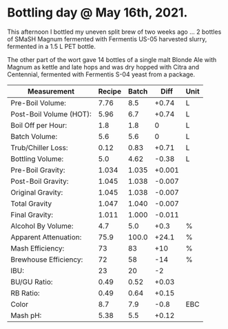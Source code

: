 # Bottling day @ May 16th, 2021.

This afternoon I bottled my uneven split brew of two weeks ago ... 2
bottles of SMaSH Magnum fermented with Fermentis US-05 harvested slurry,
fermented in a 1.5 L PET bottle.

The other part of the wort gave 14 bottles of a single malt Blonde Ale
with Magnum as kettle and late hops and was dry hopped with Citra and
Centennial, fermented with Fermentis S-04 yeast from a package.

| Measurement             | Recipe | Batch | Diff   | Unit |
|-------------------------|--------|-------|--------|------|
| Pre-Boil Volume:        | 7.76   | 8.5   | +0.74  | L    |
| Post-Boil Volume (HOT): | 5.96   | 6.7   | +0.74  | L    |
| Boil Off per Hour:      | 1.8    | 1.8   |  0     | L    |
| Batch Volume:           | 5.6    | 5.6   |  0     | L    |
| Trub/Chiller Loss:      | 0.12   | 0.83  | +0.71  | L    |
| Bottling Volume:        | 5.0    | 4.62  | -0.38  | L    |
| Pre-Boil Gravity:       | 1.034  | 1.035 | +0.001 |      |
| Post-Boil Gravity:      | 1.045  | 1.038 | -0.007 |      |
| Original Gravity:       | 1.045  | 1.038 | -0.007 |      |
| Total Gravity           | 1.047  | 1.040 | -0.007 |      |
| Final Gravity:          | 1.011  | 1.000 | -0.011 |      |
| Alcohol By Volume:      | 4.7    | 5.0   | +0.3   | %    |
| Apparent Attenuation:   | 75.9   | 100.0 | +24.1  | %    |
| Mash Efficiency:        | 73     | 83    | +10    | %    |
| Brewhouse Efficiency:   | 72     | 58    | -14    | %    |
| IBU:                    | 23     | 20    | -2     |      |
| BU/GU Ratio:            | 0.49   | 0.52  | +0.03  |      |
| RB Ratio:               | 0.49   | 0.64  | +0.15  |      |
| Color                   | 8.7    | 7.9   | -0.8   | EBC  |
| Mash pH:                | 5.38   | 5.5   | +0.12  |      |

